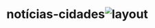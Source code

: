 # notícias-cidades![layout](https://user-images.githubusercontent.com/39106898/132930577-043431f4-2440-4f5c-820b-106dc87454b1.jpeg)
